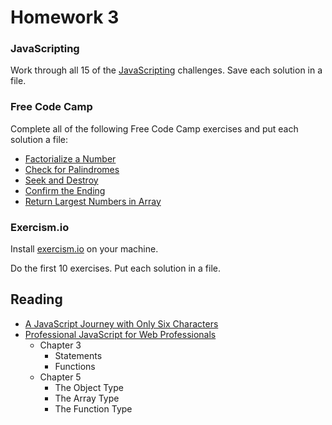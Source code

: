 # Homework 3

### JavaScripting

Work through all 15 of the [JavaScripting](https://github.com/workshopper/javascripting) challenges. Save each solution in a file.

### Free Code Camp

Complete all of the following Free Code Camp exercises and put each solution a file:
  - [Factorialize a Number](https://www.freecodecamp.com/challenges/factorialize-a-number)
  - [Check for Palindromes](https://www.freecodecamp.com/challenges/check-for-palindromes)
  - [Seek and Destroy](https://www.freecodecamp.com/challenges/seek-and-destroy)
  - [Confirm the Ending](https://www.freecodecamp.com/challenges/confirm-the-ending)
  - [Return Largest Numbers in Array](https://www.freecodecamp.com/challenges/return-largest-numbers-in-arrays)

### Exercism.io

Install [exercism.io](http://www.exercism.io/) on your machine.

Do the first 10 exercises. Put each solution in a file.

## Reading

- [A JavaScript Journey with Only Six Characters](http://jazcash.com/a-javascript-journey-with-only-six-characters/?utm_source=javascriptweekly&utm_medium=email)
- [Professional JavaScript for Web Professionals](https://www.amazon.com/Professional-JavaScript-Developers-Nicholas-Zakas/dp/1118026691/ref=sr_1_1?ie=UTF8&qid=1476402584&sr=8-1&keywords=javascript+for+web+professionals)
  - Chapter 3
    - Statements
    - Functions
  - Chapter 5
    - The Object Type
    - The Array Type
    - The Function Type